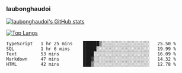 ### laubonghaudoi

[![laubonghaudoi's GitHub stats](https://github-readme-stats.vercel.app/api?username=laubonghaudoi&count_private=true&show_icons=true)](https://github.com/laubonghaudoi/github-readme-stats)

[![Top Langs](https://github-readme-stats.vercel.app/api/top-langs/?username=laubonghaudoi&layout=compact)](https://github.com/laubonghaudoi/github-readme-stats)

<!--START_SECTION:waka-->
```text
TypeScript   1 hr 25 mins    ██████▒░░░░░░░░░░░░░░░░░░   25.50 % 
SQL          1 hr 6 mins     █████░░░░░░░░░░░░░░░░░░░░   19.99 % 
Text         53 mins         ████░░░░░░░░░░░░░░░░░░░░░   16.09 % 
Markdown     47 mins         ███▓░░░░░░░░░░░░░░░░░░░░░   14.32 % 
HTML         42 mins         ███▒░░░░░░░░░░░░░░░░░░░░░   12.78 % 
```
<!--END_SECTION:waka-->
